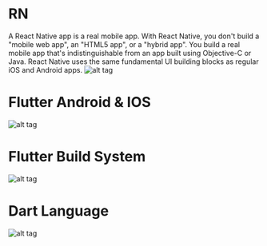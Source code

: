 # RN
A React Native app is a real mobile app. With React Native, you don't build a "mobile web app", an "HTML5 app", or a "hybrid app". You build a real mobile app that's indistinguishable from an app built using Objective-C or Java. React Native uses the same fundamental UI building blocks as regular iOS and Android apps.
![alt tag](https://teamairship.com/wp-content/uploads/2017/10/react-native-workshop.jpg "Flutter Android IOS")


# Flutter Android & IOS
![alt tag](https://koenig-media.raywenderlich.com/uploads/2018/03/finalapp.png "Flutter Android IOS")

# Flutter Build System
![alt tag](https://adtmag.com/blogs/dev-watch/2015/11/~/media/ECG/adtmag/Images/2015/11/flutter.png "Flutter Build System")

# Dart Language
![alt tag](https://ih0.redbubble.net/image.331006935.5114/flat,900x900,070,f.u5.jpg "Flutter Dart Language")


